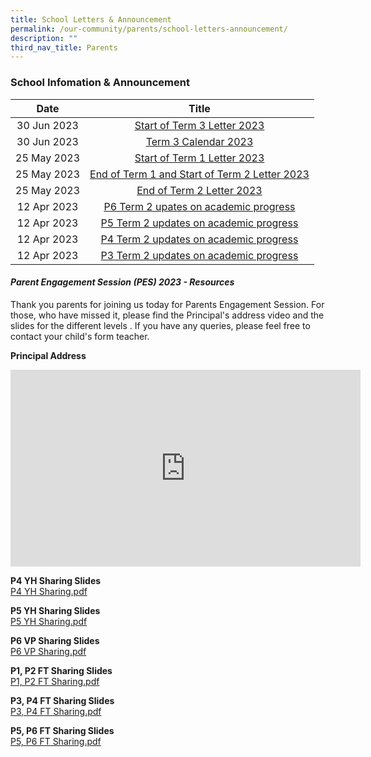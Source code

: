 ```yaml
---
title: School Letters & Announcement
permalink: /our-community/parents/school-letters-announcement/
description: ""
third_nav_title: Parents
---
```

### School Infomation &amp; Announcement

| Date 	| Title 	|
|:---:	|:---:	|
| 30 Jun 2023 	| [Start of Term 3 Letter 2023](/files/start%20of%20term%203%20letter%202023.pdf)	|
| 30 Jun 2023 	| [Term 3 Calendar 2023](/files/annex%20a-term%203%20calendar.pdf)	|
| 25 May 2023 	| [Start of Term 1 Letter 2023](/files/start%20of%20term%201%20letter.pdf)	|
| 25 May 2023 	| [End of Term 1 and Start of Term 2 Letter 2023](/files/end%20of%20term%201%20cum%20start%20of%20term%202%20letter%202023.pdf)	|
| 25 May 2023 	| [End of Term 2 Letter 2023](/files/end%20of%20term%202%20letter%202023.pdf)	|
| 12 Apr 2023 	| [P6 Term 2 upates on academic progress](/files/2023%20updates%20on%20academic%20progress%20p6%20t2.pdf)	|
| 12 Apr 2023 	| [P5 Term 2 updates on academic progress](/files/2023%20updates%20on%20academic%20progress%20p5%20t2.pdf)	|
| 12 Apr 2023 	| [P4 Term 2 updates on academic progress](/files/2023%20updates%20on%20academic%20progress%20p4%20t2.pdf)	|
| 12 Apr 2023 	| [P3 Term 2 updates on academic progress](/files/2023%20updates%20on%20academic%20progress%20p3%20t2.pdf)	|


<!---##### PSLE Examination Timetable

<img src="/images/sil1.png" 
     style="width:100%">--->

#### _Parent Engagement Session (PES) 2023 - Resources_

Thank you parents for joining us today  for Parents Engagement Session. For those, who have missed it, please find the Principal's address video and the slides for the different levels . If you have any queries, please feel free to contact your child's form teacher.

**Principal Address**<br>
<iframe width="560" height="315" src="https://www.youtube.com/embed/L5w4KVZ083o" title="YouTube video player" frameborder="0" allow="accelerometer; autoplay; clipboard-write; encrypted-media; gyroscope; picture-in-picture; web-share" allowfullscreen=""></iframe>

**P4 YH Sharing Slides**<br>
[P4 YH Sharing.pdf](/files/P4%20YH%20Sharing_01.pdf)

**P5 YH Sharing Slides**<br>
[P5 YH Sharing.pdf](/files/P5%20YH%20Sharing_01.pdf)

**P6 VP Sharing Slides**<br>
[P6 VP Sharing.pdf](/files/P6%20VP%20Sharing%20(latest).pdf)

**P1, P2 FT Sharing Slides**<br>
[P1, P2 FT Sharing.pdf](/files/P1%20and%20P2%20FT%20Slides.pdf)

**P3, P4 FT Sharing Slides**<br>
[P3, P4 FT Sharing.pdf](/files/P3%20and%20P4%20FT%20Slides.pdf)

**P5, P6 FT Sharing Slides**<br>
[P5, P6 FT Sharing.pdf](/files/P5%20and%20P6%20FT%20Slides.pdf)